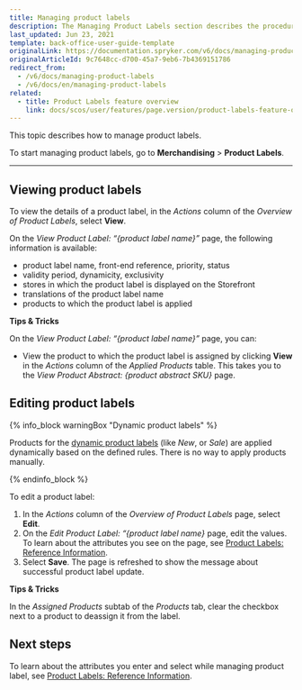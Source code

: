 ```yaml
---
title: Managing product labels
description: The Managing Product Labels section describes the procedures you can use to view, edit, activate and/or deactivate product labels in the Back Office.
last_updated: Jun 23, 2021
template: back-office-user-guide-template
originalLink: https://documentation.spryker.com/v6/docs/managing-product-labels
originalArticleId: 9c7648cc-d700-45a7-9eb6-7b4369151786
redirect_from:
  - /v6/docs/managing-product-labels
  - /v6/docs/en/managing-product-labels
related:
  - title: Product Labels feature overview
    link: docs/scos/user/features/page.version/product-labels-feature-overview.html
---
```


This topic describes how to manage product labels.

To start managing product labels, go to **Merchandising** > **Product Labels**.

***

## Viewing product labels

To view the details of a product label, in the *Actions* column of the *Overview of Product Labels*, select **View**.

On the *View Product Label: “{product label name}”*  page, the following information is available:

* product label name, front-end reference, priority, status
* validity period, dynamicity, exclusivity
* stores in which the product label is displayed on the Storefront
* translations of the product label name 
* products to which the product label is applied

**Tips & Tricks**

On the *View Product Label: “{product label name}”*  page, you can:

* View the product to which the product label is assigned by clicking **View** in the *Actions* column of the *Applied Products* table. This takes you to the *View Product Abstract: {product abstract SKU}* page.

## Editing product labels

{% info_block warningBox "Dynamic product labels" %}

Products for the [dynamic product labels](/docs/scos/user/features/{{page.version}}/product-labels-feature-overview.html#dynamic-product-label) (like *New*, or *Sale*) are applied dynamically based on the defined rules. There is no way to apply products manually.

{% endinfo_block %}

To edit a product label:
1. In the _Actions_ column of the *Overview of Product Labels* page, select **Edit**. 
2. On the *Edit Product Label: “{product label name}* page, edit the values. To learn about the attributes you see on the page, see [Product Labels: Reference Information](/docs/scos/user/back-office-user-guides/{{page.version}}/merchandising/product-labels/references/reference-information-product-labels.html).
3. Select **Save**.
The page is refreshed to show the message about successful product label update.


**Tips & Tricks**

In the *Assigned Products* subtab of the *Products* tab, clear the checkbox next to a product to deassign it from the label.


## Next steps

To learn about the attributes you enter and select while managing product label, see [Product Labels: Reference Information](/docs/scos/user/back-office-user-guides/{{page.version}}/merchandising/product-labels/references/reference-information-product-labels.html).

